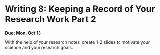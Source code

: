 # Writing 8: Keeping a Record of Your Research Work Part 2

**Due: Mon, Oct 13**

With the help of your research notes, create 1-2 slides to motivate your science and your research goals.